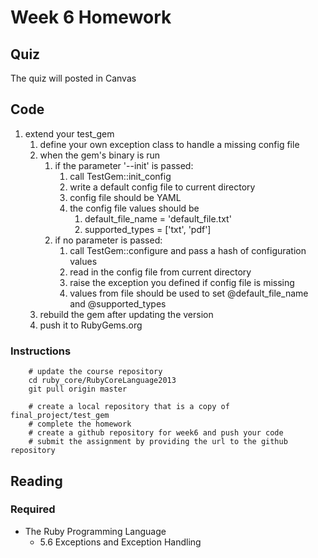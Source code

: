 # Week 6 Homework
## Quiz
The quiz will posted in Canvas

## Code

1. extend your test_gem
    1. define your own exception class to handle a missing config file
    1. when the gem's binary is run
        1. if the parameter '--init' is passed:
            1. call TestGem::init_config
            1. write a default config file to current directory
            1. config file should be YAML
            1. the config file values should be
                1. default_file_name = 'default_file.txt'
                1. supported_types = ['txt', 'pdf']
        1. if no parameter is passed:
            1. call TestGem::configure and pass a hash of configuration values
            1. read in the config file from current directory
            1. raise the exception you defined if config file is missing
            1. values from file should be used to set @default_file_name and @supported_types
    1. rebuild the gem after updating the version
    1. push it to RubyGems.org

### Instructions

        # update the course repository
        cd ruby_core/RubyCoreLanguage2013
        git pull origin master

        # create a local repository that is a copy of final_project/test_gem
        # complete the homework
        # create a github repository for week6 and push your code
        # submit the assignment by providing the url to the github repository

## Reading

### Required

* The Ruby Programming Language
    * 5.6 Exceptions and Exception Handling
    